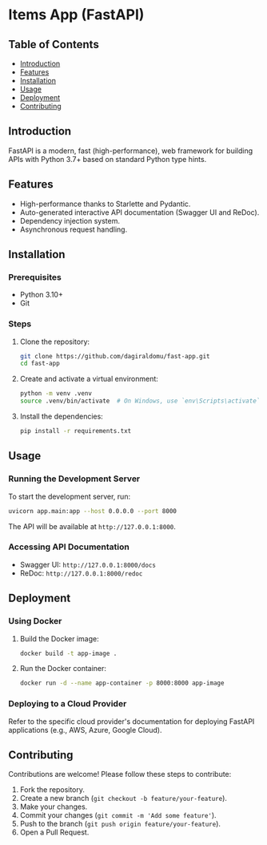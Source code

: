 
# Items App (FastAPI)

## Table of Contents
- [Introduction](#introduction)
- [Features](#features)
- [Installation](#installation)
- [Usage](#usage)
- [Deployment](#deployment)
- [Contributing](#contributing)

## Introduction
FastAPI is a modern, fast (high-performance), web framework for building APIs with Python 3.7+ based on standard Python type hints.

## Features
- High-performance thanks to Starlette and Pydantic.
- Auto-generated interactive API documentation (Swagger UI and ReDoc).
- Dependency injection system.
- Asynchronous request handling.

## Installation

### Prerequisites
- Python 3.10+
- Git

### Steps
1. Clone the repository:
    ```bash
    git clone https://github.com/dagiraldomu/fast-app.git
    cd fast-app
    ```

2. Create and activate a virtual environment:
    ```bash
    python -m venv .venv
    source .venv/bin/activate  # On Windows, use `env\Scripts\activate`
    ```

3. Install the dependencies:
    ```bash
    pip install -r requirements.txt
    ```

## Usage

### Running the Development Server
To start the development server, run:
```bash
uvicorn app.main:app --host 0.0.0.0 --port 8000
```
The API will be available at `http://127.0.0.1:8000`.

### Accessing API Documentation
- Swagger UI: `http://127.0.0.1:8000/docs`
- ReDoc: `http://127.0.0.1:8000/redoc`

## Deployment
### Using Docker
1. Build the Docker image:
    ```bash
    docker build -t app-image .
    ```

2. Run the Docker container:
    ```bash
    docker run -d --name app-container -p 8000:8000 app-image
    ```

### Deploying to a Cloud Provider
Refer to the specific cloud provider's documentation for deploying FastAPI applications (e.g., AWS, Azure, Google Cloud).

## Contributing
Contributions are welcome! Please follow these steps to contribute:
1. Fork the repository.
2. Create a new branch (`git checkout -b feature/your-feature`).
3. Make your changes.
4. Commit your changes (`git commit -m 'Add some feature'`).
5. Push to the branch (`git push origin feature/your-feature`).
6. Open a Pull Request.

